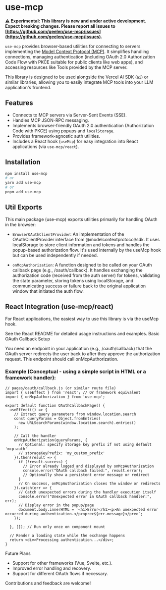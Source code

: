 # use-mcp

**⚠️ Experimental: This library is new and under active development. Expect breaking changes. Please report all issues to [https://github.com/geelen/use-mcp/issues](https://github.com/geelen/use-mcp/issues).**

`use-mcp` provides browser-based utilities for connecting to servers implementing the [Model Context Protocol (MCP)](https://github.com/modelcontext/protocol). It simplifies handling connections, managing authentication (including OAuth 2.0 Authorization Code Flow with PKCE suitable for public clients like web apps), and accessing resources like Tools provided by the MCP server.

This library is designed to be used alongside the Vercel AI SDK (`ai`) or similar libraries, allowing you to easily integrate MCP tools into your LLM application's frontend.

## Features

*   Connects to MCP servers via Server-Sent Events (SSE).
*   Handles MCP JSON-RPC messaging.
*   Implements browser-friendly OAuth 2.0 authentication (Authorization Code with PKCE) using popups and `localStorage`.
*   Provides framework-agnostic auth utilities.
*   Includes a React hook (`useMcp`) for easy integration into React applications (via `use-mcp/react`).

## Installation

```bash
npm install use-mcp
# or
yarn add use-mcp
# or
pnpm add use-mcp
```

## Util Exports

This main package (use-mcp) exports utilities primarily for handling OAuth in the browser:

* `BrowserOAuthClientProvider`: An implementation of the OAuthClientProvider interface from @modelcontextprotocol/sdk. It uses localStorage to store client information and tokens and handles the popup-based authorization flow. It's used internally by the useMcp hook but can be used independently if needed.

* `onMcpAuthorization`: A function designed to be called on your OAuth callback page (e.g., /oauth/callback). It handles exchanging the authorization code (received from the auth server) for tokens, validating the state parameter, storing tokens using localStorage, and communicating success or failure back to the original application window that initiated the auth flow.

## React Integration (use-mcp/react)

For React applications, the easiest way to use this library is via the useMcp hook.

See the React README for detailed usage instructions and examples.
Basic OAuth Callback Setup

You need an endpoint in your application (e.g., /oauth/callback) that the OAuth server redirects the user back to after they approve the authorization request. This endpoint should call onMcpAuthorization.

### Example (Conceptual - using a simple script in HTML or a framework handler):

```tsx
// pages/oauth/callback.js (or similar route file)
import { useEffect } from 'react'; // Or framework equivalent
import { onMcpAuthorization } from 'use-mcp';

export default function OAuthCallbackPage() {
  useEffect(() => {
    // Extract query parameters from window.location.search
    const queryParams = Object.fromEntries(
      new URLSearchParams(window.location.search).entries()
    );

    // Call the handler
    onMcpAuthorization(queryParams, {
      // Optional: specify storage key prefix if not using default 'mcp:auth'
      // storageKeyPrefix: 'my_custom_prefix'
    }).then(result => {
      if (!result.success) {
        // Error already logged and displayed by onMcpAuthorization
        console.error("OAuth callback failed:", result.error);
        // Optionally show a persistent error message or redirect
      }
      // On success, onMcpAuthorization closes the window or redirects
    }).catch(err => {
      // Catch unexpected errors during the handler execution itself
      console.error("Unexpected error in OAuth callback handler:", err);
      // Display error in the popup/page
      document.body.innerHTML = `<h1>Error</h1><p>An unexpected error occurred during authentication.</p><pre>${err.message}</pre>`;
    });

  }, []); // Run only once on component mount

  // Render a loading state while the exchange happens
  return <div>Processing authentication...</div>;
}
```

Future Plans

* Support for other frameworks (Vue, Svelte, etc.).
* Improved error handling and recovery.
* Support for different OAuth flows if necessary.

Contributions and feedback are welcome!